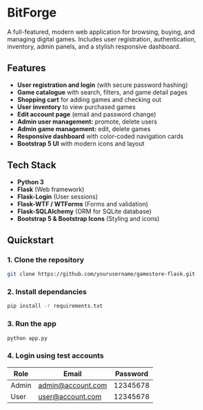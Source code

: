 # BitForge

A full-featured, modern web application for browsing, buying, and managing digital games. Includes user registration, authentication, inventory, admin panels, and a stylish responsive dashboard.

## Features

- **User registration and login** (with secure password hashing)
- **Game catalogue** with search, filters, and game detail pages
- **Shopping cart** for adding games and checking out
- **User inventory** to view purchased games
- **Edit account page** (email and password change)
- **Admin user management:** promote, delete users
- **Admin game management:** edit, delete games
- **Responsive dashboard** with color-coded navigation cards
- **Bootstrap 5 UI** with modern icons and layout

## Tech Stack

- **Python 3**
- **Flask** (Web framework)
- **Flask-Login** (User sessions)
- **Flask-WTF / WTForms** (Forms and validation)
- **Flask-SQLAlchemy** (ORM for SQLite database)
- **Bootstrap 5 & Bootstrap Icons** (Styling and icons)

## Quickstart

### 1. Clone the repository

```bash
git clone https://github.com/yourusername/gamestore-flask.git
```

### 2. Install dependancies

```bash
pip install -r requirements.txt
```
### 3. Run the app

```bash
python app.py
```
### 4. Login using test accounts

| Role   | Email                      | Password   |
|--------|----------------------------|------------|
| Admin  | admin@account.com          | 12345678   |
| User   | user@account.com           | 12345678   |
